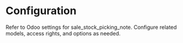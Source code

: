 # Configuration

Refer to Odoo settings for sale_stock_picking_note. Configure related models, access rights, and options as needed.
